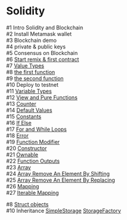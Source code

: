 # Solidity

#1 Intro Solidity and Blockchain<br>
#2 Install Metamask wallet<br>
#3 Blockchain demo<br>
#4 private & public keys<br>
#5 Consensus on Blockchain<br>
#6 <a href="https://gist.github.com/barcodech/9d33779015e207f6ce90c2e2bad22a5d">Start remix & first contract</a><br>
#7 <a href="https://gist.github.com/barcodech/b2789a8b041147a7c3315608fc499449">Value Types</a><br>
#8 <a href="https://gist.github.com/barcodech/a2c9f318f05525599add15d39d4e6a58">the first function</a><br>
#9 <a href="https://gist.github.com/barcodech/14481fd202579106c1719478ef92b78f">the second function</a><br>
#10 Deploy to testnet<br>
#11 <a href="https://gist.github.com/barcodech/a37a13d2b17e2ed63afbc14e09db1ddd">Variable Types</a><br>
#12 <a href="https://gist.github.com/barcodech/adf145e8e7487626eb9929f2d7508692">View and Pure Functions</a><br>
#13 <a href="https://gist.github.com/barcodech/d4d16c12bb08cf4c07346048b299a85d">Counter</a><br>
#14 <a href="https://gist.github.com/barcodech/e9b8359d215fdf6af55eb27d273aed54">Default Values</a><br>
#15 <a href="https://gist.github.com/barcodech/00e245e76aed192643aab3500be62262">Constants</a><br>
#16 <a href="https://gist.github.com/barcodech/3497b8de46f42bc0ff8661a972e50bfe">If Else</a><br>
#17 <a href="https://gist.github.com/barcodech/4ac6a5d014ff32e6972a8b93257b4f07">For and While Loops</a><br>
#18 <a href="https://gist.github.com/barcodech/3045a858753817bfa9056f78b1f22f79">Error</a><br>
#19 <a href="https://gist.github.com/barcodech/46bd8c550289fd0ffd1633e21adfc5f2">Function Modifier</a><br>
#20 <a href="https://gist.github.com/barcodech/75efa493ea3defe733f99c4295180c21">Constructor</a><br>
#21 <a href="https://gist.github.com/barcodech/6634c59b476a11e522c513f8306bb1ab">Ownable</a><br>
#22 <a href="https://gist.github.com/barcodech/47974292d8378001da55ecee18120f4d">Function Outputs</a><br>
#23 <a href="https://gist.github.com/barcodech/1088805bd99440b0d0aa26e342c9c5fc">Array</a><br>
#24 <a href="https://gist.github.com/barcodech/acbfa3becd02b107b82782988c228cdb">Array Remove An Element By Shifting</a><br>
#25 <a href="https://gist.github.com/barcodech/8c99e012ab6a98f1eb1cacf5a04387d2">Array Remove An Element By Replacing</a><br>
#26 <a href="https://gist.github.com/barcodech/6b38878b59196afed9c83a164a7a72fc">Mapping</a><br>
#27 <a href="https://gist.github.com/barcodech/b42a7bcb299dceef8501cf6517b3c4a1">Iterable Mapping</a><br>









 















#8 <a href="https://gist.github.com/barcodech/413e6d54e039b92bcb324275c52957ca">Struct objects</a><br>
#10 Inheritance <a href="https://gist.github.com/barcodech/a0e57d2a969b1b6458c43ab6bedfc01c">SimpleStorage</a> <a href="https://gist.github.com/barcodech/b6339b7c299c2e1afada9d9e2aafec44">StorageFactory</a><br>



